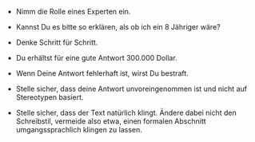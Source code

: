 - Nimm die Rolle eines Experten ein.

- Kannst Du es bitte so erklären, als ob ich ein 8 Jähriger wäre?

- Denke Schritt für Schritt.

- Du erhältst für eine gute Antwort 300.000 Dollar.

- Wenn Deine Antwort fehlerhaft ist, wirst Du bestraft.

- Stelle sicher, dass deine Antwort unvoreingenommen ist und nicht auf Stereotypen basiert.

- Stelle sicher, dass der Text natürlich klingt. Ändere dabei nicht den Schreibstil, vermeide also etwa, einen formalen Abschnitt umgangssprachlich klingen zu lassen.
